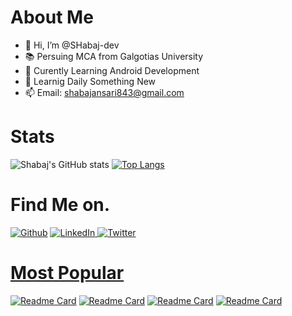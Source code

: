 # About Me
- 👋 Hi, I’m @SHabaj-dev
- :books: Persuing MCA from Galgotias University
- 👀 Curently Learning Android Development
- 🌱 Learnig Daily Something New
- 📫 Email: shabajansari843@gmail.com

# Stats
![Shabaj's GitHub stats](https://github-readme-stats.vercel.app/api?username=SHabaj-dev&show_icons=true&theme=dark)
[![Top Langs](https://github-readme-stats.vercel.app/api/top-langs/?username=SHabaj-dev&show_icon=true&theme=dark)](https://github.com/SHabaj-dev/github-readme-stats)



# Find Me on. 
<p>
  <a href="https://github.com/SHabaj-dev" target="_blank"><img alt="Github" src="https://img.shields.io/badge/GitHub-%2312100E.svg?&style=for-the-badge&logo=Github&logoColor=white" /></a> 
  <a href="https://www.linkedin.com/in/shabaj-ansari-696426202/" target="_blank"><img alt="LinkedIn" src="https://img.shields.io/badge/linkedin-%230077B5.svg?&style=for-the-badge&logo=linkedin&logoColor=white" /> 
  <a href="https://twitter.com/shabajansari843" target="_blank"><img alt="Twitter" src="https://img.shields.io/badge/Twitter-%231DA1F2.svg?style=for-the-badge&logo=Twitter&logoColor=white" /> 
  
</p>

 # Most Popular
[![Readme Card](https://github-readme-stats.vercel.app/api/pin/?username=SHabaj-dev&repo=DSA&theme=dark)](https://github.com/SHabaj-dev/DSA)
[![Readme Card](https://github-readme-stats.vercel.app/api/pin/?username=SHabaj-dev&repo=JetPack-Compose&theme=dark)](https://github.com/SHabaj-dev/JetPack-Compose)
[![Readme Card](https://github-readme-stats.vercel.app/api/pin/?username=SHabaj-dev&repo=Get-My-Notes&theme=dark)](https://github.com/SHabaj-dev/Get-My-Notes)
[![Readme Card](https://github-readme-stats.vercel.app/api/pin/?username=SHabaj-dev&repo=Code-Piler&theme=dark)](https://github.com/SHabaj-dev/Code-Piler)
    




<!---
![Shabaj Ansari's github stats](https://github-readme-stats.vercel.app/api?username=SHabaj-dev)
SHabaj-dev/SHabaj-dev is a ✨ special ✨ repository because its `README.md` (this file) appears on your GitHub profile.
You can click the Preview link to take a look at your changes.
--->
